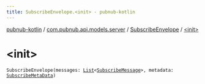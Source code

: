 ```yaml
---
title: SubscribeEnvelope.<init> - pubnub-kotlin
---
```


[pubnub-kotlin](../../index.html) / [com.pubnub.api.models.server](../index.html) / [SubscribeEnvelope](index.html) / [&lt;init&gt;](./-init-.html)

# &lt;init&gt;

`SubscribeEnvelope(messages: `[`List`](https://kotlinlang.org/api/latest/jvm/stdlib/kotlin.collections/-list/index.html)`<`[`SubscribeMessage`](../-subscribe-message/index.html)`>, metadata: `[`SubscribeMetaData`](../-subscribe-meta-data/index.html)`)`